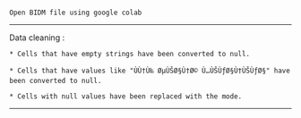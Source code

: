 ~~~~~~~~~~~~~~~~~~~~~~~~~~~~~~~~~~~~~~~~~~~~~~~~~~~~~~~~~~~~

Open BIDM file using google colab

~~~~~~~~~~~~~~~~~~~~~~~~~~~~~~~~~~~~~~~~~~~~~~~~~~~~~~~~~~~~

____________________________________________________________________________________________________________________

Data cleaning : 

    * Cells that have empty strings have been converted to null.
	 
    * Cells that have values like "ÙÙ†Ù‰ ØµÙŠØ§Ù†Ø© Ù…ÙŠÙƒØ§Ù†ÙŠÙƒØ§" have been converted to null.
	 
    * Cells with null values have been replaced with the mode.
	 
____________________________________________________________________________________________________________________

